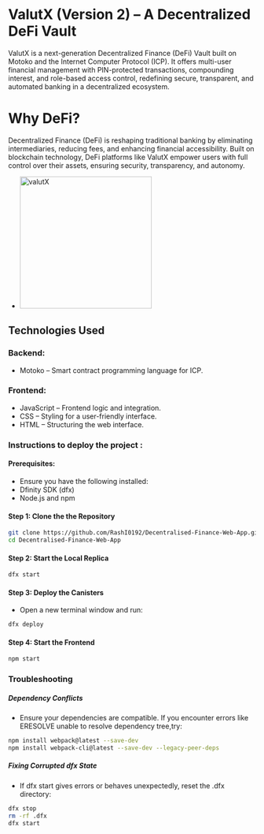 # ValutX (Version 2) – A Decentralized DeFi Vault
<p>ValutX is a next-generation Decentralized Finance (DeFi) Vault built on Motoko and the Internet Computer Protocol (ICP). It offers multi-user financial management with PIN-protected transactions, compounding interest, and role-based access control, redefining secure, transparent, and automated banking in a decentralized ecosystem.</p>

# Why DeFi? 
<p>Decentralized Finance (DeFi) is reshaping traditional banking by eliminating intermediaries, reducing fees, and enhancing financial accessibility. Built on blockchain technology, DeFi platforms like ValutX empower users with full control over their assets, ensuring security, transparency, and autonomy. </p>

- <img width="268" alt="valutX" src="https://github.com/user-attachments/assets/2e312d84-d805-45b6-b748-4718790ce0fe" />

## Technologies Used

### Backend:
- Motoko – Smart contract programming language for ICP.
### Frontend:
- JavaScript – Frontend logic and integration.
- CSS – Styling for a user-friendly interface.
- HTML – Structuring the web interface.


### Instructions to deploy the project :
#### Prerequisites:
- Ensure you have the following installed:
- Dfinity SDK (dfx)
- Node.js and npm

#### Step 1: Clone the the Repository
```sh
git clone https://github.com/RashI0192/Decentralised-Finance-Web-App.git
cd Decentralised-Finance-Web-App

```
#### Step 2: Start the Local Replica
```sh
dfx start
```
#### Step 3: Deploy the Canisters
- Open a new terminal window and run:

```sh
dfx deploy
```
#### Step 4: Start the Frontend

```sh
npm start
````
### Troubleshooting
##### Dependency Conflicts
- Ensure your dependencies are compatible. If you encounter errors like ERESOLVE unable to resolve dependency tree,try:
```sh
npm install webpack@latest --save-dev
npm install webpack-cli@latest --save-dev --legacy-peer-deps
```
##### Fixing Corrupted dfx State
- If dfx start gives errors or behaves unexpectedly, reset the .dfx directory:
``` sh
dfx stop
rm -rf .dfx
dfx start
```


